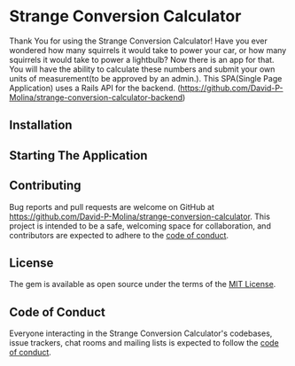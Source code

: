 # Strange Conversion Calculator
Thank You for using the Strange Conversion Calculator! 
Have you ever wondered how many squirrels it would take to power your car, or how many squirrels it would take to power a lightbulb? Now there is an app for that.
You will have the ability to calculate these numbers and submit your own units of measurement(to be approved by an admin.).
This SPA(Single Page Application) uses a Rails API for the backend. (https://github.com/David-P-Molina/strange-conversion-calculator-backend)

## Installation

## Starting The Application

## Contributing

Bug reports and pull requests are welcome on GitHub at https://github.com/David-P-Molina/strange-conversion-calculator. This project is intended to be a safe, welcoming space for collaboration, and contributors are expected to adhere to the [code of conduct](https://github.com/David-P-Molina/strange-conversion-calculator/CODE_OF_CONDUCT.md).

## License

The gem is available as open source under the terms of the [MIT License](https://opensource.org/licenses/MIT).

## Code of Conduct

Everyone interacting in the Strange Conversion Calculator's codebases, issue trackers, chat rooms and mailing lists is expected to follow the [code of conduct](https://github.com/David-P-Molina/strange-conversion-calculator/blob/master/CODE_OF_CONDUCT.md).